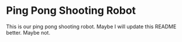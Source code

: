 # Ping Pong Shooting Robot

This is our ping pong shooting robot.  Maybe I will update this README better.  Maybe not.
